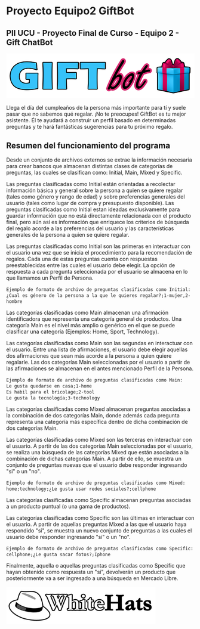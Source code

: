 # Proyecto Equipo2 GiftBot
## PII UCU - Proyecto Final de Curso - Equipo 2 - Gift ChatBot

![Banner](./Assets/gift.png)

Llega el día del cumpleaños de la persona más importante para tí y suele pasar que no sabemos qué regalar. ¡No te preocupes! GiftBot es tu mejor asistente. Él te ayudará a construir un perfil basado en determinadas preguntas y te hará fantásticas sugerencias para tu próximo regalo.

## Resumen del funcionamiento del programa
Desde un conjunto de archivos externos se extrae la información necesaria para crear bancos que almacenan distintas clases de categorías de preguntas, las cuales se clasifican como: Initial, Main, Mixed y Specific. 

Las preguntas clasificadas como Initial están orientadas a recolectar información básica y general sobre la persona a quien se quiere regalar (tales como género y rango de edad) y sobre preferencias generales del usuario (tales como lugar de compra y presupuesto disponible). Las preguntas clasificadas como Initial estan ideadas exclusivamente para guardar información que no está directamente relacionada con el producto final, pero aún así es información que enriquece los criterios de búsqueda del regalo acorde a las preferencias del usuario y las características generales de la persona a quien se quiere regalar.

Las preguntas clasificadas como Initial son las primeras en interactuar con el usuario una vez que se inicia el procedimiento para la recomendación de regalos. Cada una de estas preguntas cuenta con respuestas preestablecidas entre las cuales el usuario debe elegir. La opción de respuesta a cada pregunta seleccionada por el usuario se almacena en lo que llamamos un Perfil de Persona. 

```
Ejemplo de formato de archivo de preguntas clasificadas como Initial:
¿Cual es género de la persona a la que le quieres regalar?;1-mujer,2-hombre
```

Las categorías clasificadas como Main almacenan una afirmación identificadora que representa una categoría general de productos. Una categoría Main es el nivel más amplio o genérico en el que se puede clasificar una categoría (Ejemplos: Home, Sport, Technology).

Las categorías clasificadas como Main son las segundas en interactuar con el usuario. Entre una lista de afirmaciones, el usuario debe elegir aquellas dos afirmaciones que sean más acorde a la persona a quien quiere regalarle. Las dos categorías Main seleccionadas por el usuario a partir de las afirmaciones se almacenan en el antes mencionado Perfil de la Persona.

```
Ejemplo de formato de archivo de preguntas clasificadas como Main:
Le gusta quedarse en casa;1-home
Es habil para el bricolage;2-tool
Le gusta la tecnología;3-technology
``` 
Las categorías clasificadas como Mixed almacenan preguntas asociadas a la combinación de dos categorías Main, donde además cada pregunta representa una categoría más específica dentro de dicha combinación de dos categorías Main.

Las categorías clasificadas como Mixed son las terceras en interactuar con el usuario. A partir de las dos categorías Main seleccionadas por el usuario, se realiza una búsqueda de las categorías Mixed que están asociadas a la combinación de dichas categorías Main. A partir de ello, se muestra un conjunto de preguntas nuevas que el usuario debe responder ingresando  "si" o un "no".

```
Ejemplo de formato de archivo de preguntas clasificadas como Mixed:
home;technology;¿Le gusta usar redes sociales?;cellphone
```

Las categorías clasificadas como Specific almacenan preguntas asociadas a un producto puntual (o una gama de productos).

Las categorías clasificadas como Specific son las últimas en interactuar con el usuario. A partir de aquellas preguntas Mixed a las que el usuario haya respondido "si", se muestra un nuevo conjunto de preguntas a las cuales el usuario debe responder ingresando "si" o un "no". 

```
Ejemplo de formato de archivo de preguntas clasificadas como Specific:
cellphone;¿Le gusta sacar fotos?;Iphone
```
Finalmente, aquella o aquellas preguntas clasificadas como Specific que hayan obtenido como respuesta un "si", devolverán un producto que posteriormente va a ser ingresado a una búsqueda en Mercado Libre.

![WHLogo](./Assets/logowhitehats.png)


